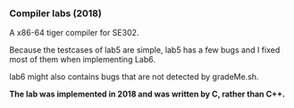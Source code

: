 ### Compiler labs (2018)
A x86-64 tiger compiler for SE302.

Because the testcases of lab5 are simple, lab5 has a few bugs and I fixed most of them when implementing Lab6.

lab6 might also contains bugs that are not detected by gradeMe.sh.

**The lab was implemented in 2018 and was written by C, rather than C++.**
